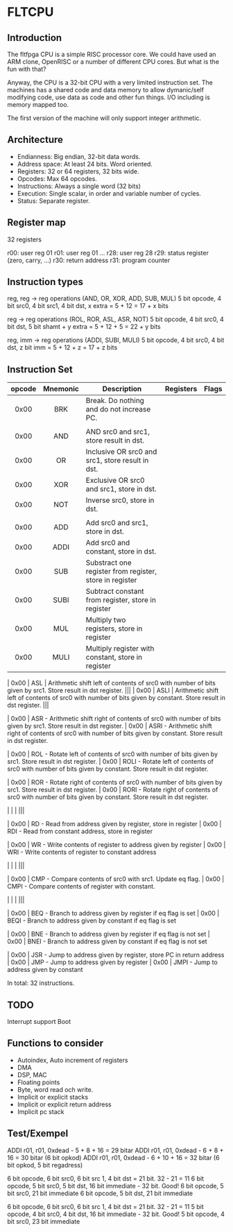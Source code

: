 FLTCPU
======
## Introduction ##
The fltfpga CPU is a simple RISC processor core. We could have used an
ARM clone, OpenRISC or a number of different CPU cores. But what is the
fun with that?

Anyway, the CPU is a 32-bit CPU with a very limited instruction set. The
machines has a shared code and data memory to allow dymanic/self
modifying code, use data as code and other fun things. I/O including
is memory mapped too.

The first version of the machine will only support integer arithmetic.


## Architecture ##
- Endianness:    Big endian, 32-bit data words.
- Address space: At least 24 bits. Word oriented.
- Registers:     32 or 64 registers, 32 bits wide.
- Opcodes:       Max 64 opcodes.
- Instructions:  Always a single word (32 bits)
- Execution:     Single scalar, in order and variable number of cycles.
- Status:        Separate register.


## Register map ##
32 registers

r00: user reg 01
r01: user reg 01
...
r28: user reg 28
r29: status register (zero, carry, ...)
r30: return address
r31: program counter


## Instruction types ##
reg, reg -> reg operations
(AND, OR, XOR, ADD, SUB, MUL)
5 bit opcode, 4 bit src0, 4 bit src1, 4 bit dst, x extra = 5 + 12 = 17 + x bits

reg -> reg operations
(ROL, ROR, ASL, ASR, NOT)
5 bit opcode, 4 bit src0, 4 bit dst, 5 bit shamt + y extra = 5 + 12 + 5 = 22 + y bits

reg, imm -> reg operations
(ADDI, SUBI, MULI)
5 bit opcode, 4 bit src0, 4 bit dst, z bit imm = 5 + 12 + z = 17 + z bits



## Instruction Set ##

| opcode   | Mnemonic   | Description   | Registers   | Flags   |
|:--------:|:----------:|-------------------------------------------|:-----------:|:-------:|
| 0x00     | BRK        | Break. Do nothing and do not increase PC.   |||
|          |            |     |||
| 0x00     | AND        | AND src0 and src1, store result in dst.   |||
| 0x00     | OR         | Inclusive OR src0 and src1, store result in dst.   |||
| 0x00     | XOR        | Exclusive OR src0 and src1, store in dst.   |||
| 0x00     | NOT        | Inverse src0, store in dst.    |||
|          |            |     |||
| 0x00     | ADD        | Add src0 and src1, store in dst.   |||
| 0x00     | ADDI       | Add src0 and constant, store in dst.   |||
| 0x00     | SUB        | Substract one register from register, store in register   |||
| 0x00     | SUBI       | Subtract constant from register, store in register   |||
| 0x00     | MUL        | Multiply two registers, store in register   |||
| 0x00     | MULI       | Multiply register with constant, store in register   |||

| 0x00     | ASL        | Arithmetic shift left of contents of src0 with number of bits given by src1. Store result in dst register.   |||
| 0x00     | ASLI       | Arithmetic shift left of contents of src0 with number of bits given by constant. Store result in dst register.   |||

| 0x00     |
ASR  - Arithmetic shift right of contents of src0 with number of bits
       given by src1. Store result in dst register.
| 0x00     |
ASRI - Arithmetic shift right of contents of src0 with number of bits
       given by constant. Store result in dst register.

| 0x00     |
ROL  - Rotate left of contents of src0 with number of bits
       given by src1. Store result in dst register.
| 0x00     |
ROLI - Rotate left of contents of src0 with number of bits
       given by constant. Store result in dst register.

| 0x00     |
ROR  - Rotate right of contents of src0 with number of bits
       given by src1. Store result in dst register.
| 0x00     |
RORI - Rotate right of contents of src0 with number of bits
       given by constant. Store result in dst register.

|          |            |     |||

| 0x00     |
RD   - Read from address given by register, store in register
| 0x00     |
RDI  - Read from constant address, store in register

| 0x00     |
WR   - Write contents of register to address given by register
| 0x00     |
WRI  - Write contents of register to constant address

|          |            |     |||

| 0x00     |
CMP  - Compare contents of src0 with src1. Update eq flag.
| 0x00     |
CMPI - Compare contents of register with constant.

|          |            |     |||

| 0x00     |
BEQ  - Branch to address given by register if eq flag is set
| 0x00     |
BEQI - Branch to address given by constant if eq flag is set

| 0x00     |
BNE  - Branch to address given by register if eq flag is not set
| 0x00     |
BNEI - Branch to address given by constant if eq flag is not set

| 0x00     |
JSR  - Jump to address given by register, store PC in return address
| 0x00     |
JMP  - Jump to address given by register
| 0x00     |
JMPI - Jump to address given by constant


In total: 32 instructions.


## TODO ##
Interrupt support
Boot


## Functions to consider ##
- Autoindex, Auto increment of registers
- DMA
- DSP, MAC
- Floating points
- Byte, word read och write.
- Implicit or explicit stacks
- Implicit or explicit return address
- Implicit pc stack


## Test/Exempel ##
ADDI r01, r01, 0xdead - 5 + 8 + 16  = 29 bitar
ADDI r01, r01, 0xdead - 6 + 8 + 16  = 30 bitar (6 bit opkod)
ADDI r01, r01, 0xdead - 6 + 10 + 16 = 32 bitar (6 bit opkod, 5 bit regadress)

6 bit opcode, 6 bit src0, 6 bit src 1, 4 bit dst = 21 bit. 32 - 21 = 11
6 bit opcode, 5 bit src0, 5 bit dst, 16 bit immediate - 32 bit. Good!
6 bit opcode, 5 bit src0, 21 bit immediate
6 bit opcode, 5 bit dst,  21 bit immediate


6 bit opcode, 6 bit src0, 6 bit src 1, 4 bit dst = 21 bit. 32 - 21 = 11
5 bit opcode, 4 bit src0, 4 bit dst, 16 bit immediate - 32 bit. Good!
5 bit opcode, 4 bit src0, 23 bit immediate
